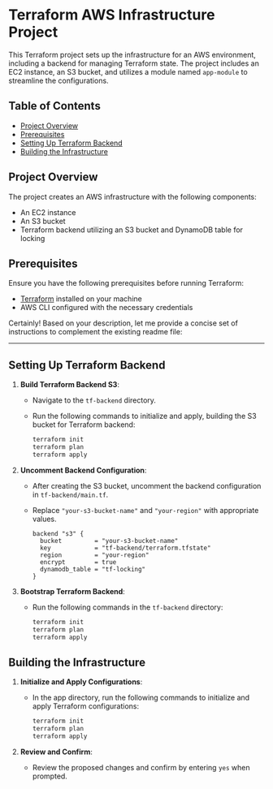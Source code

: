 # Terraform AWS Infrastructure Project

This Terraform project sets up the infrastructure for an AWS environment, including a backend for managing Terraform state. The project includes an EC2 instance, an S3 bucket, and utilizes a module named `app-module` to streamline the configurations.

## Table of Contents
- [Project Overview](#project-overview)
- [Prerequisites](#prerequisites)
- [Setting Up Terraform Backend](#setting-up-terraform-backend)
- [Building the Infrastructure](#building-the-infrastructure)

## Project Overview

The project creates an AWS infrastructure with the following components:

- An EC2 instance
- An S3 bucket
- Terraform backend utilizing an S3 bucket and DynamoDB table for locking

## Prerequisites

Ensure you have the following prerequisites before running Terraform:

- [Terraform](https://www.terraform.io/downloads.html) installed on your machine
- AWS CLI configured with the necessary credentials

Certainly! Based on your description, let me provide a concise set of instructions to complement the existing readme file:

---

## Setting Up Terraform Backend

1. **Build Terraform Backend S3**:
   - Navigate to the `tf-backend` directory.
   - Run the following commands to initialize and apply, building the S3 bucket for Terraform backend:

     ```bash
     terraform init
     terraform plan
     terraform apply
     ```

2. **Uncomment Backend Configuration**:
   - After creating the S3 bucket, uncomment the backend configuration in `tf-backend/main.tf`.
   - Replace `"your-s3-bucket-name"` and `"your-region"` with appropriate values.

     ```hcl
     backend "s3" {
       bucket         = "your-s3-bucket-name"
       key            = "tf-backend/terraform.tfstate"
       region         = "your-region"
       encrypt        = true
       dynamodb_table = "tf-locking"
     }
     ```

3. **Bootstrap Terraform Backend**:
   - Run the following commands in the `tf-backend` directory:

     ```bash
     terraform init
     terraform plan
     terraform apply
     ```

## Building the Infrastructure

1. **Initialize and Apply Configurations**:
   - In the app directory, run the following commands to initialize and apply Terraform configurations:

     ```bash
     terraform init
     terraform plan
     terraform apply
     ```

2. **Review and Confirm**:
   - Review the proposed changes and confirm by entering `yes` when prompted.

